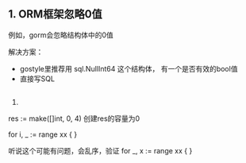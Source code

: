 ## 1. ORM框架忽略0值

例如，gorm会忽略结构体中的0值



解决方案：

- gostyle里推荐用 sql.NullInt64 这个结构体， 有一个是否有效的bool值
- 直接写SQL


##
1. 
res := make([]int, 0, 4) 
创建res的容量为0


for i, _ := range xx {
}

听说这个可能有问题，会乱序，验证
for _, x := range xx {
}

